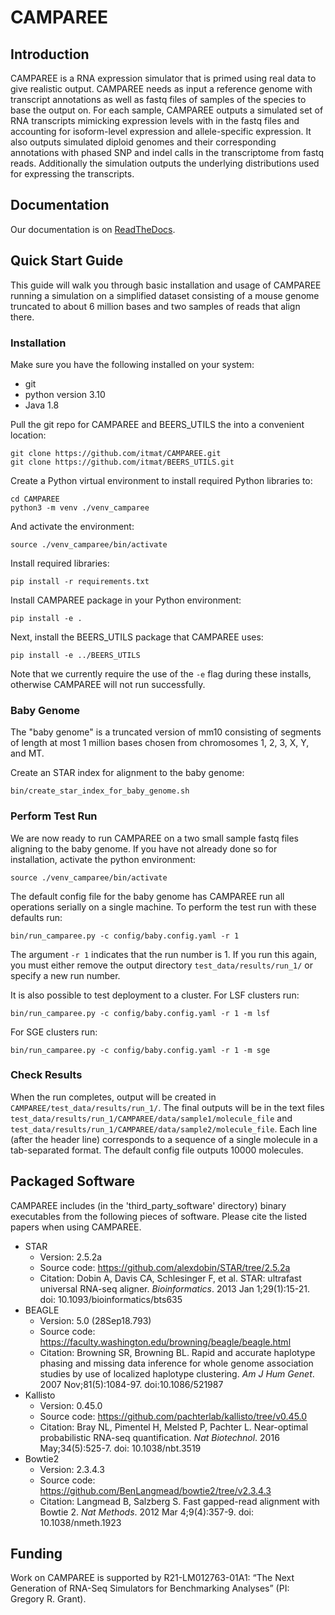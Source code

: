 # CAMPAREE

## Introduction

CAMPAREE is a RNA expression simulator that is primed using real data to give realistic output.
CAMPAREE needs as input a reference genome with transcript annotations as well as fastq files of samples of the species to base the output on.
For each sample, CAMPAREE outputs a simulated set of RNA transcripts mimicking expression levels with in the fastq files and accounting for isoform-level expression and allele-specific expression.
It also outputs simulated diploid genomes and their corresponding annotations with phased SNP and indel calls in the transcriptome from fastq reads.
Additionally the simulation outputs the underlying distributions used for expressing the transcripts.

## Documentation

Our documentation is on [ReadTheDocs](https://camparee.readthedocs.io).

## Quick Start Guide

This guide will walk you through basic installation and usage of CAMPAREE running a simulation on a simplified dataset consisting of a mouse genome truncated to about 6 million bases and two samples of reads that align there.

### Installation

Make sure you have the following installed on your system:

- git
- python version 3.10
- Java 1.8

Pull the git repo for CAMPAREE and BEERS_UTILS the into a convenient location:

    git clone https://github.com/itmat/CAMPAREE.git
    git clone https://github.com/itmat/BEERS_UTILS.git

Create a Python virtual environment to install required Python libraries to:

    cd CAMPAREE
    python3 -m venv ./venv_camparee

And activate the environment:

    source ./venv_camparee/bin/activate

Install required libraries:

    pip install -r requirements.txt

Install CAMPAREE package in your Python environment:

    pip install -e .

Next, install the BEERS_UTILS package that CAMPAREE uses:

    pip install -e ../BEERS_UTILS

Note that we currently require the use of the `-e` flag during these installs, otherwise CAMPAREE will not run successfully.

### Baby Genome

The "baby genome" is a truncated version of mm10 consisting of segments of length at most 1 million bases chosen from chromosomes 1, 2, 3, X, Y, and MT.

Create an STAR index for alignment to the baby genome:

    bin/create_star_index_for_baby_genome.sh

### Perform Test Run

We are now ready to run CAMPAREE on a two small sample fastq files aligning to the baby genome.
If you have not already done so for installation, activate the python environment:

    source ./venv_camparee/bin/activate

The default config file for the baby genome has CAMPAREE run all operations serially on a single machine.
To perform the test run with these defaults run:

    bin/run_camparee.py -c config/baby.config.yaml -r 1

The argument `-r 1` indicates that the run number is 1.
If you run this again, you must either remove the output directory `test_data/results/run_1/` or specify a new run number.

It is also possible to test deployment to a cluster.
For LSF clusters run:

    bin/run_camparee.py -c config/baby.config.yaml -r 1 -m lsf

For SGE clusters run:

    bin/run_camparee.py -c config/baby.config.yaml -r 1 -m sge

### Check Results

When the run completes, output will be created in `CAMPAREE/test_data/results/run_1/`.
The final outputs will be in the text files `test_data/results/run_1/CAMPAREE/data/sample1/molecule_file` and  `test_data/results/run_1/CAMPAREE/data/sample2/molecule_file`.
Each line (after the header line) corresponds to a sequence of a single molecule in a tab-separated format.
The default config file outputs 10000 molecules.

## Packaged Software

CAMPAREE includes (in the 'third_party_software' directory) binary executables from the following pieces of software. Please cite the listed papers when using CAMPAREE.

- STAR
    * Version: 2.5.2a
    * Source code: https://github.com/alexdobin/STAR/tree/2.5.2a
    * Citation: Dobin A, Davis CA, Schlesinger F, et al. STAR: ultrafast universal RNA-seq aligner. *Bioinformatics*. 2013 Jan 1;29(1):15-21. doi: 10.1093/bioinformatics/bts635
- BEAGLE
    * Version: 5.0 (28Sep18.793)
    * Source code: https://faculty.washington.edu/browning/beagle/beagle.html
    * Citation:
        Browning SR, Browning BL. Rapid and accurate haplotype phasing and missing data inference for whole genome association studies by use of localized haplotype clustering. *Am J Hum Genet*. 2007 Nov;81(5):1084-97. doi:10.1086/521987
- Kallisto
    * Version: 0.45.0
    * Source code: https://github.com/pachterlab/kallisto/tree/v0.45.0
    * Citation: Bray NL, Pimentel H, Melsted P, Pachter L. Near-optimal probabilistic RNA-seq quantification. *Nat Biotechnol*. 2016 May;34(5):525-7. doi: 10.1038/nbt.3519
- Bowtie2
    * Version: 2.3.4.3
    * Source code: https://github.com/BenLangmead/bowtie2/tree/v2.3.4.3
    * Citation: Langmead B, Salzberg S. Fast gapped-read alignment with Bowtie 2. *Nat Methods*. 2012 Mar 4;9(4):357-9. doi: 10.1038/nmeth.1923

## Funding

Work on CAMPAREE is supported by R21-LM012763-01A1: “The Next Generation of RNA-Seq Simulators for Benchmarking Analyses” (PI: Gregory R. Grant).
